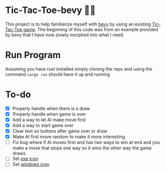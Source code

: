 # Tic-Tac-Toe-bevy 🦀🤖
This project is to help familiarize myself with [bevy](https://github.com/bevyengine/bevy) by using an existing [Tic-Tac-Toe game](https://github.com/LightHardt/Tic-Tac-Toe). The beginning of this code was from an example provided by bevy that I have now slowly morphed into what I need.

# Run Program
Assuming you have rust installed simply cloning the repo and using the command `cargo run` should have it up and running

# To-do
- [x] Properly handle when there is a draw
- [x] Properly handle when game is over
- [x] Add a way to let AI make move first
- [x] Add a way to start game over
- [x] Clear text on buttons after game over or draw
- [x] Make AI first move random to make it more interesting
- [ ] Fix bug where if AI moves first and has two ways to win at end and you make a move that stops one way so it wins the other way the game draws
- [ ] Set [exe icon](https://bevy-cheatbook.github.io/platforms/windows.html#:~:text=The%20EXE%20icon%20can%20be%20set%20using%20a,Create%20a%20build.rs%20file%20in%20your%20project%20folder%3A)
- [ ] Set [windows icon](https://bevy-cheatbook.github.io/platforms/windows.html#:~:text=The%20EXE%20icon%20can%20be%20set%20using%20a,Create%20a%20build.rs%20file%20in%20your%20project%20folder%3A)
